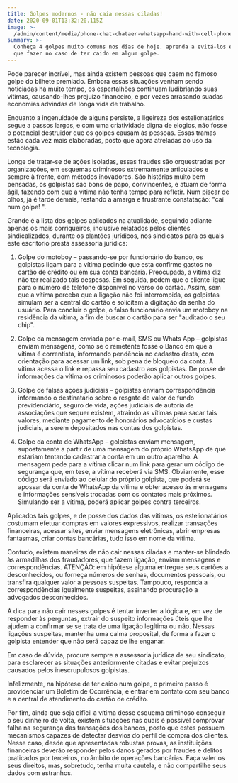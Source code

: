 ```yaml
---
title: Golpes modernos - não caia nessas ciladas!
date: 2020-09-01T13:32:20.115Z
image: >-
  /admin/content/media/phone-chat-chataer-whatsapp-hand-with-cell-phone-5038760.jpg
summary: >-
  Conheça 4 golpes muito comuns nos dias de hoje. aprenda a evitá-los e saiba o
  que fazer no caso de ter caido em algum golpe.
---
```

Pode parecer incrível, mas ainda existem pessoas que caem no famoso golpe do bilhete premiado. Embora essas situações venham sendo noticiadas há muito tempo, os espertalhões continuam ludibriando suas vítimas, causando-lhes prejuízo financeiro, e por vezes arrasando suadas economias advindas de longa vida de trabalho.

Enquanto a ingenuidade de alguns persiste, a ligeireza dos estelionatários segue a passos largos, e com uma criatividade digna de elogios, não fosse o potencial destruidor que os golpes causam às pessoas.  Essas tramas estão cada vez mais elaboradas, posto que agora atreladas ao uso da tecnologia.

Longe de tratar-se de ações isoladas, essas fraudes são orquestradas por organizações, em esquemas criminosos extremamente articulados e sempre à frente, com métodos inovadores. São histórias muito bem pensadas, os golpistas são bons de papo, convincentes, e atuam de forma ágil, fazendo com que a vítima não tenha tempo para refletir. Num piscar de olhos, já é tarde demais, restando a amarga e frustrante constatação: "caí num golpe! ".

Grande é a lista dos golpes aplicados na atualidade, seguindo adiante apenas os mais corriqueiros, inclusive relatados pelos clientes sindicalizados, durante os plantões jurídicos, nos sindicatos para os quais este escritório presta assessoria jurídica:

1) Golpe do motoboy – passando-se por funcionário do banco, os golpistas ligam para a vítima pedindo que esta confirme gastos no cartão de crédito ou em sua conta bancária. Preocupada, a vítima diz não ter realizado tais despesas. Em seguida, pedem que o cliente ligue para o número de telefone disponível no verso do cartão. Assim, sem que a vítima perceba que a ligação não foi interrompida, os golpistas simulam ser a central do cartão e solicitam a digitação da senha do usuário. Para concluir o golpe, o falso funcionário envia um motoboy na residência da vítima, a fim de buscar o cartão para ser "auditado o seu chip".

2) Golpe da mensagem enviada por e-mail, SMS ou Whats App – golpistas enviam mensagens, como se o remetente fosse o Banco em que a vítima é correntista, informando pendência no cadastro desta, com orientação para acessar um link, sob pena de bloqueio da conta. A vítima acessa o link e repassa seu cadastro aos golpistas. De posse de informações da vítima os criminosos poderão aplicar outros golpes.

3) Golpe de falsas ações judiciais – golpistas enviam correspondência informando o destinatário sobre o resgate de valor de fundo previdenciário, seguro de vida, ações judiciais de autoria de associações que sequer existem, atraindo as vítimas para sacar tais valores, mediante pagamento de honorários advocatícios e custas judiciais, a serem depositados nas contas dos golpistas. 

4) Golpe da  conta de WhatsApp – golpistas enviam mensagem, supostamente a partir de uma mensagem do próprio WhatsApp de que estariam tentando cadastrar a conta em um outro aparelho. A mensagem pede para a vítima clicar num link para gerar um código de segurança que, em tese, a vítima receberá via SMS. Obviamente, esse código será enviado ao celular do próprio golpista, que poderá se apossar da conta de WhatsApp da vítima e obter acesso às mensagens e informações sensíveis trocadas com os contatos mais próximos. Simulando ser a vítima, poderá aplicar golpes contra terceiros. 

Aplicados tais golpes, e de posse dos dados das vítimas, os estelionatários costumam efetuar compras em valores expressivos, realizar transações financeiras, acessar sites, enviar mensagens eletrônicas, abrir empresas fantasmas, criar contas bancárias, tudo isso em nome da vítima.   

Contudo, existem maneiras de não cair nessas ciladas e manter-se blindado às armadilhas dos fraudadores, que fazem ligação, enviam mensagens e correspondências. ATENÇÃO: em hipótese alguma entregue seus cartões a desconhecidos, ou forneça números de senhas, documentos pessoais, ou transfira qualquer valor a pessoas suspeitas. Tampouco, responda a correspondências igualmente suspeitas, assinando procuração a advogados desconhecidos.

A dica para não cair nesses golpes é tentar inverter a lógica e, em vez de responder às perguntas, extrair do suspeito informações úteis que lhe ajudem a confirmar se se trata de uma ligação legítima ou não. Nessas ligações suspeitas, mantenha uma calma proposital, de forma a fazer o golpista entender que não será capaz de lhe enganar.

Em caso de dúvida, procure sempre a assessoria jurídica de seu sindicato, para esclarecer as situações anteriormente citadas e evitar prejuízos causados pelos inescrupulosos golpistas.

Infelizmente, na hipótese de ter caído num golpe, o primeiro passo é providenciar  um Boletim de Ocorrência, e entrar em contato com seu banco e a central de atendimento do cartão de crédito.

Por fim, ainda que seja difícil a vítima desse esquema criminoso conseguir o seu dinheiro de volta, existem situações nas quais é possível comprovar falha na segurança das transações dos bancos, posto que estes possuem mecanismos capazes de detectar desvios do perfil de compra dos clientes. Nesse caso, desde que apresentadas robustas provas, as instituições financeiras deverão responder pelos danos gerados por fraudes e delitos praticados por terceiros, no âmbito de operações bancárias. Faça valer os seus direitos, mas, sobretudo, tenha muita cautela, e não compartilhe seus dados com estranhos.
